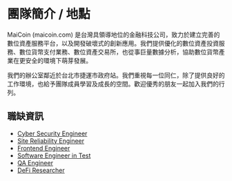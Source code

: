 # 團隊簡介 / 地點

MaiCoin (maicoin.com) 是台灣具領導地位的金融科技公司，致力於建立完善的數位資產服務平台，以及開發破壞式的創新應用。我們提供優化的數位資產投資服務、數位貨幣支付業務、數位資產交易所，也從事巨量數據分析，協助數位貨幣產業在更安全的環境下萌芽發展。

我們的辦公室鄰近於台北市捷運市政府站。我們重視每一位同仁，除了提供良好的工作環境，也給予團隊成員學習及成長的空間。歡迎優秀的朋友一起加入我們的行列。

## 職缺資訊
* [Cyber Security Engineer](cyber-security-engineer.md)
* [Site Reliability Engineer](site-reliability-engineer.md)
* [Frontend Engineer](frontend-engineer.md)
* [Software Engineer in Test](software-engineer-in-test.md)
* [QA Engineer](quality-assurance-engineer.md)
* [DeFi Researcher](defi-researcher.md)
